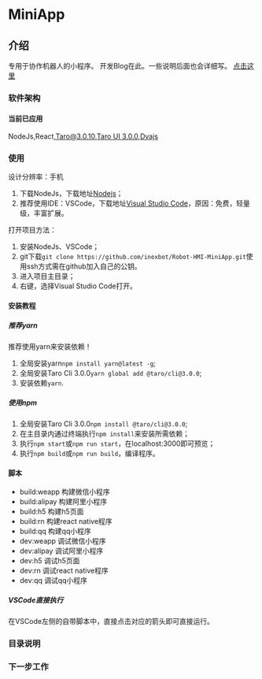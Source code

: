 # MiniApp

## 介绍

专用于协作机器人的小程序。
开发Blog在此。一些说明后面也会详细写。
[点击这里](https://inexbot.github.io/Robot-HMI-MiniApp)

### 软件架构

#### 当前已应用

NodeJs,React,[Taro@3.0.10](https://taro.jd.com/),[Taro UI 3.0.0](https://taro-ui.jd.com/),[Dvajs](https://dvajs.com/)

### 使用

设计分辨率：手机

1. 下载NodeJs，下载地址[Nodejs](http://nodejs.cn/)；
2. 推荐使用IDE：VSCode，下载地址[Visual Studio Code](https://code.visualstudio.com/)，原因：免费，轻量级，丰富扩展。

打开项目方法：

1. 安装NodeJs、VSCode；
2. git下载`git clone https://github.com/inexbot/Robot-HMI-MiniApp.git`使用ssh方式需在github加入自己的公钥。
3. 进入项目主目录；
4. 右键，选择Visual Studio Code打开。

#### 安装教程

##### 推荐yarn

推荐使用yarn来安装依赖！

1. 全局安装yarn`npm install yarn@latest -g`;
2. 全局安装Taro Cli 3.0.0`yarn global add @taro/cli@3.0.0`;
3. 安装依赖`yarn`.

##### 使用npm

1. 全局安装Taro Cli 3.0.0`npm install @taro/cli@3.0.0`;
2. 在主目录内通过终端执行`npm install`来安装所需依赖；
3. 执行`npm start`或`npm run start`，在localhost:3000即可预览；
4. 执行`npm build`或`npm run build`，编译程序。

#### 脚本

+ build:weapp 构建微信小程序
+ build:alipay 构建阿里小程序
+ build:h5 构建h5页面
+ build:rn 构建react native程序
+ build:qq 构建qq小程序
+ dev:weapp 调试微信小程序
+ dev:alipay 调试阿里小程序
+ dev:h5 调试h5页面
+ dev:rn 调试react native程序
+ dev:qq 调试qq小程序

##### VSCode直接执行

在VSCode左侧的自带脚本中，直接点击对应的箭头即可直接运行。

### 目录说明

### 下一步工作
